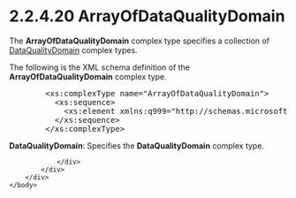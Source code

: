 <html dir="LTR" xmlns:mshelp="http://msdn.microsoft.com/mshelp" xmlns:ddue="http://ddue.schemas.microsoft.com/authoring/2003/5" xmlns:xlink="http://www.w3.org/1999/xlink" xmlns:tool="http://www.microsoft.com/tooltip">
    <head>
        <meta http-equiv="Content-Type" content="text/html; CHARSET=utf-8"></meta>
        <meta name="save" content="history"></meta>
        <title>2.2.4.20 ArrayOfDataQualityDomain</title>
        <xml>
            <mshelp:toctitle title="2.2.4.20 ArrayOfDataQualityDomain"></mshelp:toctitle>
            <mshelp:rltitle title="[MS-SSMDSWS-15]: ArrayOfDataQualityDomain"></mshelp:rltitle>
            <mshelp:keyword index="A" term="99b9813f-e166-4a01-b937-eb8d54cb7fd8"></mshelp:keyword>
            <mshelp:attr name="DCSext.ContentType" value="open specification"></mshelp:attr>
            <mshelp:attr name="AssetID" value="99b9813f-e166-4a01-b937-eb8d54cb7fd8"></mshelp:attr>
            <mshelp:attr name="TopicType" value="kbRef"></mshelp:attr>
            <mshelp:attr name="DCSext.Title" value="[MS-SSMDSWS-15]: ArrayOfDataQualityDomain" />
        </xml>
    </head>
    <body>
        <div id="header">
            <h1 class="heading">2.2.4.20 ArrayOfDataQualityDomain</h1>
        </div>
        <div id="mainSection">
            <div id="mainBody">
                <div id="allHistory" class="saveHistory"></div>
                <div id="sectionSection0" class="section" name="collapseableSection">
                    

<p>The <b>ArrayOfDataQualityDomain</b> complex type specifies a
collection of <a href="20440d2b-5636-4bce-a215-6b321c56e28c.md">DataQualityDomain</a>
complex types.</p>

<p>The following is the XML schema definition of the <b>ArrayOfDataQualityDomain</b>
complex type.</p>

<dl>
<dd>
<div><pre>   &lt;xs:complexType name=&quot;ArrayOfDataQualityDomain&quot;&gt;
     &lt;xs:sequence&gt;
       &lt;xs:element xmlns:q999=&quot;http://schemas.microsoft.com/sqlserver/masterdataservices/2009/09&quot; minOccurs=&quot;0&quot; maxOccurs=&quot;unbounded&quot; name=&quot;DataQualityDomain&quot; nillable=&quot;true&quot; type=&quot;q999:DataQualityDomain&quot; xmlns:xs=&quot;http://www.w3.org/2001/XMLSchema&quot; /&gt;
     &lt;/xs:sequence&gt;
   &lt;/xs:complexType&gt;
</pre></div>
</dd></dl>

<p><b>DataQualityDomain</b>: Specifies the <b>DataQualityDomain</b>
complex type.</p>


                </div>
            </div>
        </div>
    </body>
</html>